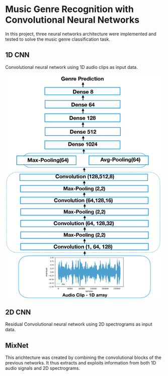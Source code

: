 # Music Genre Recognition with Convolutional Neural Networks

In this project, three neural networks architecture were implemented and tested to solve the music genre classification task.

## 1D CNN
Convolutional neural network using 1D audio clips as input data.

![1D CNN Architecture](imgs/cnn1D_scheme.jpg)


## 2D CNN 
Residual Convolutional neural network using 2D spectrograms as input data.

## MixNet 
This arichtecture was created by combining the convolutional blocks of the previous networks. It thus extracts and exploits information from both 1D audio signals and 2D spectrograms.


